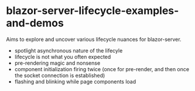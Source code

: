 # blazor-server-lifecycle-examples-and-demos

Aims to explore and uncover various lifecycle nuances for blazor-server.

- spotlight asynchronous nature of the lifecyle
- lifecycle is not what you often expected
- pre-rendering magic and nonsense
- component initialization firing twice (once for pre-render, and then once the socket connection is established)
- flashing and blinking while page components load
